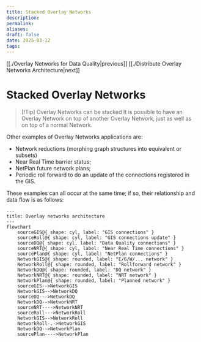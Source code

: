 ```yaml
---
title: Stacked Overlay Networks
description: 
permalink: 
aliases: 
draft: false
date: 2025-03-12
tags: 
---
```

[[./Overlay Networks for Data Quality|previous]] [[./Distribute Overlay Networks Architecture|next]]
# Stacked Overlay Networks

> [!Tip] Overlay Networks can be stacked
> It is possible to have an Overlay Network on top of another Overlay Network, just as well as on top of a normal Network. 


Other examples of Overlay Networks applications are:
* Network reductions (morphing graph structures into equivalent or subsets)
* Near Real Time barrier status;
* NetPlan future network plans;
* Periodic roll forward to do an update of the connections registered in the GIS.

These examples can all occur at the same time; if so, their relationship and data flow is as follows:

```mermaid
---
title: Overlay networks architecture
---
flowchart  
	sourceGIS@{ shape: cyl, label: "GIS connections" }
	sourceRoll@{ shape: cyl, label: "GIS connections update" }
	sourceDQ@{ shape: cyl, label: "Data Quality connections" }
	sourceNRT@{ shape: cyl, label: "Near Real Time connections" }
	sourcePlan@{ shape: cyl, label: "NetPlan connections" }
	NetworkGIS@{ shape: rounded, label: "E/G/W/... network" }
	NetworkRoll@{ shape: rounded, label: "Rollforward network" }
	NetworkDQ@{ shape: rounded, label: "DQ network" }
	NetworkNRT@{ shape: rounded, label: "NRT network" }
	NetworkPlan@{ shape: rounded, label: "Planned network" }
	sourceGIS-->NetworkGIS
	NetworkGIS-->NetworkDQ
	sourceDQ--->NetworkDQ
	NetworkDQ-->NetworkNRT
	sourceNRT---->NetworkNRT
	sourceRoll--->NetworkRoll
	NetworkGIS-->NetworkRoll
	NetworkRoll-.->NetworkGIS
	NetworkDQ-->NetworkPlan
	sourcePlan---->NetworkPlan

```

